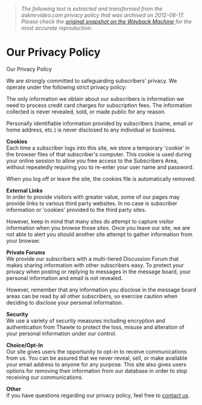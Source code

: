 > *The following text is extracted and transformed from the askmrvideo.com privacy policy that was archived on 2012-06-17. Please check the [original snapshot on the Wayback Machine](https://web.archive.org/web/20120617185105id_/http%3A//www.askmrvideo.com/public/department12.cfm) for the most accurate reproduction.*

# Our Privacy Policy

Our Privacy Policy 

We are strongly committed to safeguarding subscribers' privacy. We operate under the following strict privacy policy: 

The only information we obtain about our subscribers is information we need to process credit card charges for subscription fees. The information collected is never revealed, sold, or made public for any reason.

Personally identifiable information provided by subscribers (name, email or home address, etc.) is never disclosed to any individual or business. 

**Cookies**  
Each time a subscriber logs into this site, we store a temporary 'cookie' in the browser files of that subscriber's computer. This cookie is used during your online session to allow you free access to the Subscribers Area, without repeatedly requiring you to re-enter your user name and password.

When you log off or leave the site, the cookies file is automatically removed.

 **External Links**  
In order to provide visitors with greater value, some of our pages may provide links to various third party websites. In no case is subscriber information or 'cookies' provided to the third party sites.

However, keep in mind that many sites do attempt to capture visitor information when you browse those sites. Once you leave our site, we are not able to alert you should another site attempt to gather information from your browser.

 **Private Forums**  
We provide our subscribers with a multi-tiered Discussion Forum that makes sharing information with other subscribers easy. To protect your privacy when posting or replying to messages in the message board, your personal information and email is not revealed.

However, remember that any information you disclose in the message board areas can be read by all other subscribers, so exercise caution when deciding to disclose your personal information. 

**Security**  
We use a variety of security measures including encryption and authentication from Thawte to protect the loss, misuse and alteration of your personal information under our control. 

**Choice/Opt-In**  
Our site gives users the opportunity to opt-in to receive communications from us. You can be assured that we never reveal, sell, or make available your email address to anyone for any purpose. This site also gives users options for removing their information from our database in order to stop receiving our communications. 

**Other**  
If you have questions regarding our privacy policy, feel free to [contact us](https://web.archive.org/web/20120617185105id_/http%3A//www.askmrvideo.com/public/7.cfm).
